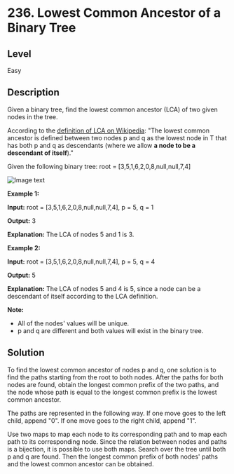 # 236. Lowest Common Ancestor of a Binary Tree
## Level
Easy

## Description
Given a binary tree, find the lowest common ancestor (LCA) of two given nodes in the tree.

According to the [definition of LCA on Wikipedia](https://en.wikipedia.org/wiki/Lowest_common_ancestor): "The lowest common ancestor is defined between two nodes p and q as the lowest node in T that has both p and q as descendants (where we allow **a node to be a descendant of itself**)."

Given the following binary tree: root = [3,5,1,6,2,0,8,null,null,7,4]

![Image text](https://assets.leetcode.com/uploads/2018/12/14/binarytree.png)

**Example 1:**

**Input:** root = [3,5,1,6,2,0,8,null,null,7,4], p = 5, q = 1

**Output:** 3

**Explanation:** The LCA of nodes 5 and 1 is 3.

**Example 2:**

**Input:** root = [3,5,1,6,2,0,8,null,null,7,4], p = 5, q = 4

**Output:** 5

**Explanation:** The LCA of nodes 5 and 4 is 5, since a node can be a descendant of itself according to the LCA definition.

**Note:**

* All of the nodes' values will be unique.
* p and q are different and both values will exist in the binary tree.

## Solution
To find the lowest common ancestor of nodes p and q, one solution is to find the paths starting from the root to both nodes. After the paths for both nodes are found, obtain the longest common prefix of the two paths, and the node whose path is equal to the longest common prefix is the lowest common ancestor.

The paths are represented in the following way. If one move goes to the left child, append "0". If one move goes to the right child, append "1".

Use two maps to map each node to its corresponding path and to map each path to its corresponding node. Since the relation between nodes and paths is a bijection, it is possible to use both maps. Search over the tree until both p and q are found. Then the longest common prefix of both nodes' paths and the lowest common ancestor can be obtained.
